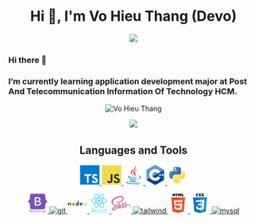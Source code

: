 <h1 align="center">Hi 👋, I'm Vo Hieu Thang (Devo)</h1>

<div id="header" align="center">
  <img src="https://media.giphy.com/media/M9gbBd9nbDrOTu1Mqx/giphy.gif" width="160"/>
</div>

### Hi there 👋

### I’m currently learning application development major at Post And Telecommunication Information Of Technology HCM.

 
 <p align="center">
  <img  src="https://github-readme-streak-stats.herokuapp.com/?user=VOHIEUTHANG&theme=radical" alt="Vo Hieu Thang" />
 </p>
  <p align="center">
  <img  src="https://github-readme-stats.vercel.app/api/top-langs/?username=VOHIEUTHANG&layout=compact&theme=radical" /> 
 </p>

<h2 align="center">Languages and Tools</h2>

 <p align="center">
         <a href="https://www.typescriptlang.org/" target="_blank" rel="noreferrer">
            <img
               src="https://raw.githubusercontent.com/devicons/devicon/master/icons/typescript/typescript-original.svg"
               alt="typescript"
               width="40"
               height="40"
            />
         </a>
         <a href="https://developer.mozilla.org/en-US/docs/Web/JavaScript" target="_blank" rel="noreferrer">
            <img
               src="https://raw.githubusercontent.com/devicons/devicon/master/icons/javascript/javascript-original.svg"
               alt="javascript"
               width="40"
               height="40"
            />
         </a>
         <a href="https://www.java.com" target="_blank" rel="noreferrer">
            <img
               src="https://raw.githubusercontent.com/devicons/devicon/master/icons/java/java-original.svg"
               alt="java"
               width="40"
               height="40"
            />
         </a>
         <a href="https://www.w3schools.com/cpp/" target="_blank" rel="noreferrer">
            <img
               src="https://raw.githubusercontent.com/devicons/devicon/master/icons/cplusplus/cplusplus-original.svg"
               alt="cplusplus"
               width="40"
               height="40"
            />
         </a>
         <a href="https://www.python.org" target="_blank" rel="noreferrer">
            <img
               src="https://raw.githubusercontent.com/devicons/devicon/master/icons/python/python-original.svg"
               alt="python"
               width="40"
               height="40"
            />
         </a>
      </p>
      <p align="center">
         <a href="https://getbootstrap.com" target="_blank" rel="noreferrer">
            <img
               src="https://raw.githubusercontent.com/devicons/devicon/master/icons/bootstrap/bootstrap-plain-wordmark.svg"
               alt="bootstrap"
               width="40"
               height="40"
            />
         </a>
         <a href="https://git-scm.com/" target="_blank" rel="noreferrer">
            <img src="https://www.vectorlogo.zone/logos/git-scm/git-scm-icon.svg" alt="git" width="40" height="40" />
         </a>
         <a href="https://nodejs.org" target="_blank" rel="noreferrer">
            <img
               src="https://raw.githubusercontent.com/devicons/devicon/master/icons/nodejs/nodejs-original-wordmark.svg"
               alt="nodejs"
               width="40"
               height="40"
            />
         </a>
         <a href="https://reactjs.org/" target="_blank" rel="noreferrer">
            <img
               src="https://raw.githubusercontent.com/devicons/devicon/master/icons/react/react-original-wordmark.svg"
               alt="react"
               width="40"
               height="40"
            />
         </a>
         <a href="https://sass-lang.com" target="_blank" rel="noreferrer">
            <img
               src="https://raw.githubusercontent.com/devicons/devicon/master/icons/sass/sass-original.svg"
               alt="sass"
               width="40"
               height="40"
            />
         </a>
         <a href="https://tailwindcss.com/" target="_blank" rel="noreferrer">
            <img
               src="https://www.vectorlogo.zone/logos/tailwindcss/tailwindcss-icon.svg"
               alt="tailwind"
               width="40"
               height="40"
            />
         <a href="https://www.w3.org/html/" target="_blank" rel="noreferrer">
            <img
               src="https://raw.githubusercontent.com/devicons/devicon/master/icons/html5/html5-original-wordmark.svg"
               alt="html5"
               width="40"
               height="40"
            />
         </a>
         <a href="https://www.w3schools.com/css/" target="_blank" rel="noreferrer">
            <img
               src="https://raw.githubusercontent.com/devicons/devicon/master/icons/css3/css3-original-wordmark.svg"
               alt="css3"
               width="40"
               height="40"
            />
         </a>
         </a>
        <a href="https://www.mysql.com/" target="_blank" rel="noreferrer">
            <img src="https://www.vectorlogo.zone/logos/mysql/mysql-icon.svg" alt="mysql" width="40" height="40" />
        </a>
      </p>
